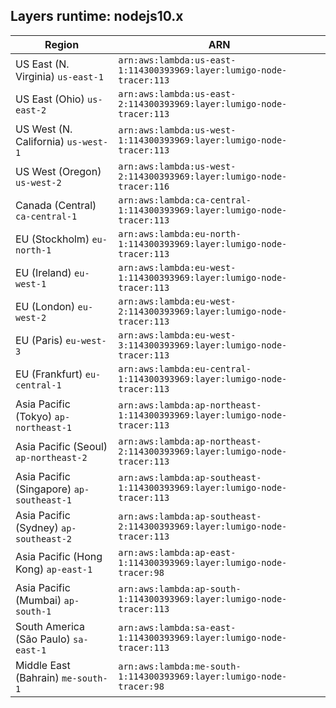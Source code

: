 Layers runtime: nodejs10.x
----
| Region | ARN |
| --- | --- |
|US East (N. Virginia)  `us-east-1`|`arn:aws:lambda:us-east-1:114300393969:layer:lumigo-node-tracer:113`|
|US East (Ohio)  `us-east-2`|`arn:aws:lambda:us-east-2:114300393969:layer:lumigo-node-tracer:113`|
|US West (N. California)  `us-west-1`|`arn:aws:lambda:us-west-1:114300393969:layer:lumigo-node-tracer:113`|
|US West (Oregon)  `us-west-2`|`arn:aws:lambda:us-west-2:114300393969:layer:lumigo-node-tracer:116`|
|Canada (Central)  `ca-central-1`|`arn:aws:lambda:ca-central-1:114300393969:layer:lumigo-node-tracer:113`|
|EU (Stockholm)  `eu-north-1`|`arn:aws:lambda:eu-north-1:114300393969:layer:lumigo-node-tracer:113`|
|EU (Ireland)  `eu-west-1`|`arn:aws:lambda:eu-west-1:114300393969:layer:lumigo-node-tracer:113`|
|EU (London)  `eu-west-2`|`arn:aws:lambda:eu-west-2:114300393969:layer:lumigo-node-tracer:113`|
|EU (Paris)  `eu-west-3`|`arn:aws:lambda:eu-west-3:114300393969:layer:lumigo-node-tracer:113`|
|EU (Frankfurt)  `eu-central-1`|`arn:aws:lambda:eu-central-1:114300393969:layer:lumigo-node-tracer:113`|
|Asia Pacific (Tokyo)  `ap-northeast-1`|`arn:aws:lambda:ap-northeast-1:114300393969:layer:lumigo-node-tracer:113`|
|Asia Pacific (Seoul)  `ap-northeast-2`|`arn:aws:lambda:ap-northeast-2:114300393969:layer:lumigo-node-tracer:113`|
|Asia Pacific (Singapore)  `ap-southeast-1`|`arn:aws:lambda:ap-southeast-1:114300393969:layer:lumigo-node-tracer:113`|
|Asia Pacific (Sydney)  `ap-southeast-2`|`arn:aws:lambda:ap-southeast-2:114300393969:layer:lumigo-node-tracer:113`|
|Asia Pacific (Hong Kong)  `ap-east-1`|`arn:aws:lambda:ap-east-1:114300393969:layer:lumigo-node-tracer:98`|
|Asia Pacific (Mumbai)  `ap-south-1`|`arn:aws:lambda:ap-south-1:114300393969:layer:lumigo-node-tracer:113`|
|South America (São Paulo)  `sa-east-1`|`arn:aws:lambda:sa-east-1:114300393969:layer:lumigo-node-tracer:113`|
|Middle East (Bahrain)  `me-south-1`|`arn:aws:lambda:me-south-1:114300393969:layer:lumigo-node-tracer:98`|
